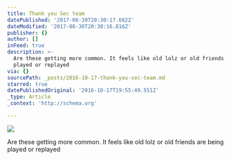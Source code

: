 ```yaml
---
title: Thank you Sec team
datePublished: '2017-08-30T20:30:17.662Z'
dateModified: '2017-08-30T20:30:16.816Z'
publisher: {}
author: []
inFeed: true
description: >-
  Are these getting more common. It feels like old lolz or old friends are being
  played or replayed
via: {}
sourcePath: _posts/2016-10-17-thank-you-sec-team.md
starred: true
datePublishedOriginal: '2016-10-17T19:55:49.551Z'
_type: Article
_context: 'http://schema.org'

---
```

![](https://the-grid-user-content.s3-us-west-2.amazonaws.com/3133bd16-7de9-4f2c-aff7-f847c68809cf.jpg)

Are these getting more common. It feels like old lolz or old friends are being played or replayed